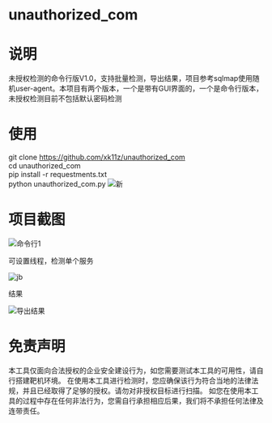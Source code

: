# unauthorized_com
# 说明
未授权检测的命令行版V1.0，支持批量检测，导出结果，项目参考sqlmap使用随机user-agent。本项目有两个版本，一个是带有GUI界面的，一个是命令行版本，未授权检测目前不包括默认密码检测
# 使用
git clone https://github.com/xk11z/unauthorized_com  
cd unauthorized_com  
pip install -r requestments.txt  
python unauthorized_com.py
![新](https://user-images.githubusercontent.com/126586204/235645909-5bae142b-bc86-47b1-a783-7788fe84e1f8.PNG)

# 项目截图
![命令行1](https://user-images.githubusercontent.com/126586204/235634475-167faeea-94c2-4b9e-8431-6725cdcb94d1.PNG)

可设置线程，检测单个服务


![jb](https://user-images.githubusercontent.com/126586204/235634788-27fc9bfb-2243-45d0-8bdf-54dd82a132df.PNG)


结果


![导出结果](https://user-images.githubusercontent.com/126586204/235638359-5a560012-b24c-4da3-9db6-09129a249e51.PNG)


# 免责声明
本工具仅面向合法授权的企业安全建设行为，如您需要测试本工具的可用性，请自行搭建靶机环境。 在使用本工具进行检测时，您应确保该行为符合当地的法律法规，并且已经取得了足够的授权。请勿对非授权目标进行扫描。 如您在使用本工具的过程中存在任何非法行为，您需自行承担相应后果，我们将不承担任何法律及连带责任。
